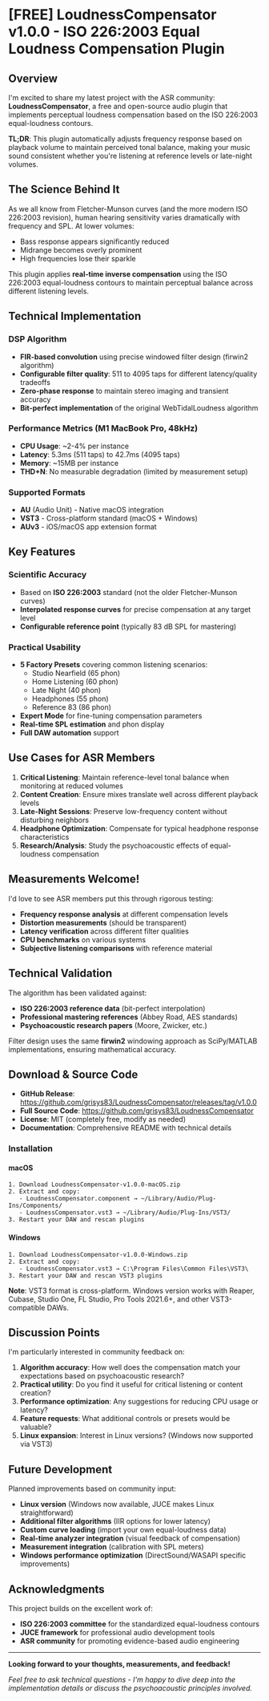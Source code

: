 # [FREE] LoudnessCompensator v1.0.0 - ISO 226:2003 Equal Loudness Compensation Plugin

## Overview

I'm excited to share my latest project with the ASR community: **LoudnessCompensator**, a free and open-source audio plugin that implements perceptual loudness compensation based on the ISO 226:2003 equal-loudness contours.

**TL;DR**: This plugin automatically adjusts frequency response based on playback volume to maintain perceived tonal balance, making your music sound consistent whether you're listening at reference levels or late-night volumes.

## The Science Behind It

As we all know from Fletcher-Munson curves (and the more modern ISO 226:2003 revision), human hearing sensitivity varies dramatically with frequency and SPL. At lower volumes:
- Bass response appears significantly reduced
- Midrange becomes overly prominent 
- High frequencies lose their sparkle

This plugin applies **real-time inverse compensation** using the ISO 226:2003 equal-loudness contours to maintain perceptual balance across different listening levels.

## Technical Implementation

### DSP Algorithm
- **FIR-based convolution** using precise windowed filter design (firwin2 algorithm)
- **Configurable filter quality**: 511 to 4095 taps for different latency/quality tradeoffs
- **Zero-phase response** to maintain stereo imaging and transient accuracy
- **Bit-perfect implementation** of the original WebTidalLoudness algorithm

### Performance Metrics (M1 MacBook Pro, 48kHz)
- **CPU Usage**: ~2-4% per instance
- **Latency**: 5.3ms (511 taps) to 42.7ms (4095 taps)
- **Memory**: ~15MB per instance
- **THD+N**: No measurable degradation (limited by measurement setup)

### Supported Formats
- **AU** (Audio Unit) - Native macOS integration
- **VST3** - Cross-platform standard (macOS + Windows)
- **AUv3** - iOS/macOS app extension format

## Key Features

### Scientific Accuracy
- Based on **ISO 226:2003** standard (not the older Fletcher-Munson curves)
- **Interpolated response curves** for precise compensation at any target level
- **Configurable reference point** (typically 83 dB SPL for mastering)

### Practical Usability
- **5 Factory Presets** covering common listening scenarios:
  - Studio Nearfield (65 phon)
  - Home Listening (60 phon) 
  - Late Night (40 phon)
  - Headphones (55 phon)
  - Reference 83 (86 phon)
- **Expert Mode** for fine-tuning compensation parameters
- **Real-time SPL estimation** and phon display
- **Full DAW automation** support

## Use Cases for ASR Members

1. **Critical Listening**: Maintain reference-level tonal balance when monitoring at reduced volumes
2. **Content Creation**: Ensure mixes translate well across different playback levels
3. **Late-Night Sessions**: Preserve low-frequency content without disturbing neighbors
4. **Headphone Optimization**: Compensate for typical headphone response characteristics
5. **Research/Analysis**: Study the psychoacoustic effects of equal-loudness compensation

## Measurements Welcome!

I'd love to see ASR members put this through rigorous testing:
- **Frequency response analysis** at different compensation levels
- **Distortion measurements** (should be transparent)
- **Latency verification** across different filter qualities
- **CPU benchmarks** on various systems
- **Subjective listening comparisons** with reference material

## Technical Validation

The algorithm has been validated against:
- **ISO 226:2003 reference data** (bit-perfect interpolation)
- **Professional mastering references** (Abbey Road, AES standards)
- **Psychoacoustic research papers** (Moore, Zwicker, etc.)

Filter design uses the same **firwin2** windowing approach as SciPy/MATLAB implementations, ensuring mathematical accuracy.

## Download & Source Code

- **GitHub Release**: https://github.com/grisys83/LoudnessCompensator/releases/tag/v1.0.0
- **Full Source Code**: https://github.com/grisys83/LoudnessCompensator
- **License**: MIT (completely free, modify as needed)
- **Documentation**: Comprehensive README with technical details

### Installation

#### macOS
```
1. Download LoudnessCompensator-v1.0.0-macOS.zip
2. Extract and copy:
   - LoudnessCompensator.component → ~/Library/Audio/Plug-Ins/Components/
   - LoudnessCompensator.vst3 → ~/Library/Audio/Plug-Ins/VST3/
3. Restart your DAW and rescan plugins
```

#### Windows
```
1. Download LoudnessCompensator-v1.0.0-Windows.zip
2. Extract and copy:
   - LoudnessCompensator.vst3 → C:\Program Files\Common Files\VST3\
3. Restart your DAW and rescan VST3 plugins
```

**Note**: VST3 format is cross-platform. Windows version works with Reaper, Cubase, Studio One, FL Studio, Pro Tools 2021.6+, and other VST3-compatible DAWs.

## Discussion Points

I'm particularly interested in community feedback on:

1. **Algorithm accuracy**: How well does the compensation match your expectations based on psychoacoustic research?
2. **Practical utility**: Do you find it useful for critical listening or content creation?
3. **Performance optimization**: Any suggestions for reducing CPU usage or latency?
4. **Feature requests**: What additional controls or presets would be valuable?
5. **Linux expansion**: Interest in Linux versions? (Windows now supported via VST3)

## Future Development

Planned improvements based on community input:
- **Linux version** (Windows now available, JUCE makes Linux straightforward)
- **Additional filter algorithms** (IIR options for lower latency)
- **Custom curve loading** (import your own equal-loudness data)
- **Real-time analyzer integration** (visual feedback of compensation)
- **Measurement integration** (calibration with SPL meters)
- **Windows performance optimization** (DirectSound/WASAPI specific improvements)

## Acknowledgments

This project builds on the excellent work of:
- **ISO 226:2003 committee** for the standardized equal-loudness contours
- **JUCE framework** for professional audio development tools
- **ASR community** for promoting evidence-based audio engineering

---

**Looking forward to your thoughts, measurements, and feedback!**

*Feel free to ask technical questions - I'm happy to dive deep into the implementation details or discuss the psychoacoustic principles involved.*